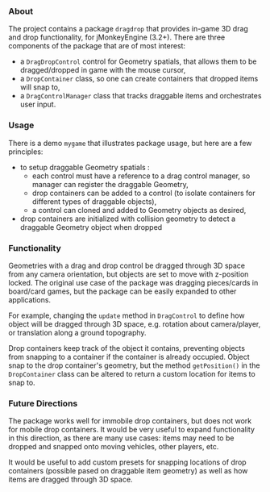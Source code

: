 ### About

The project contains a package `dragdrop` that provides in-game 3D drag and drop functionality,
for jMonkeyEngine (3.2+). There are three components of the package that are of most interest:
- a `DragDropControl` control for Geometry spatials, that allows them to be dragged/dropped 
  in game with the mouse cursor,
- a `DropContainer` class, so one can create containers that dropped items will snap to,
- a `DragControlManager` class that tracks draggable items and orchestrates user input.

### Usage
There is a demo `mygame` that illustrates package usage, but here are a few principles:
- to setup draggable Geometry spatials :
  - each control must have a reference to a drag control manager, so manager can register the draggable Geometry,
  - drop containers can be added to a control (to isolate containers for different types of draggable objects),
  - a control can cloned and added to Geometry objects as desired, 
- drop containers are initialized with  collision geometry to detect a draggable Geometry object when dropped
### Functionality

Geometries with a drag and drop control be dragged through 3D space 
from any camera orientation, but objects are set to move with z-position locked. 
The original use case of the package was dragging pieces/cards in board/card games, 
but the package can be easily expanded to other applications.

For example, changing the `update` method in `DragControl` to define
how object will be dragged through 3D space, e.g. rotation about camera/player,
or translation along a ground topography.

Drop containers keep track of the object it contains, preventing objects from snapping to 
a container if the container is already occupied. Object snap to the drop container's geometry, but the method `getPosition()` in the `DropContainer` class can be altered to return a 
custom location for items to snap to.

### Future Directions

The package works well for immobile drop containers, but does not work for mobile drop containers.
It would be very useful to expand functionality in this direction, as there are many use cases: 
items may need to be dropped and snapped onto moving vehicles, other players, etc.

It would be useful to add custom presets for snapping locations of drop containers 
(possible pased on draggable item geometry) as well as how items are dragged through 3D space.